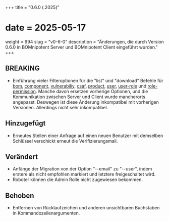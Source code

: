 +++
title = "0.6.0 (.2025)"
# date = 2025-05-17
weight = 994
slug = "v0-6-0"
description = "Änderungen, die durch Version 0.6.0 in BOMnipotent Server und BOMnipotent Client eingeführt wurden."
+++

## BREAKING
- Einführung vieler Filteroptionen für die "list" und "download" Befehle für [bom](/de/client/consumer/boms/), [component](/de/client/consumer/bom-components/), [vulnerabiliy](/de/client/consumer/vulnerabilities/), [csaf](/de/client/consumer/csaf-docs/), [product](/de/client/consumer/products/), [user](/de/client/manager/access-management/user-management/), [user-role](/de/client/manager/access-management/role-assignment/) und [role-permission](/de/client/manager/access-management/role-management/). Manche davon ersetzen vorherige Optionen, und die Kommunikation zwischen Server und Client wurde mancherorts angepasst. Deswegen ist diese Änderung inkompatibel mit vorherigen Versionen. Allerdings nicht sehr inkompatibel.

## Hinzugefügt
- Erneutes Stellen einer Anfrage auf einen neuen Benutzer mit demselben Schlüssel verschickt erneut die Verifizierungsmail.

## Verändert
- Anfänge der Migration von der Option "--email" zu "--user", indem erstere als nicht empfohlen markiert und letztere freigeschaltet wird.
- Roboter können die Admin Rolle nicht zugewiesen bekommen.

## Behoben
- Entfernen von Rücklaufzeichen und anderen unsichtbaren Buchstaben in Kommandozeilenargumenten.
